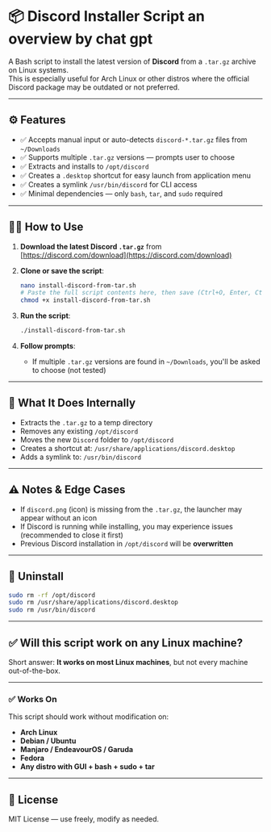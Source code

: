 # 📦 Discord Installer Script an overview by chat gpt 

A Bash script to install the latest version of **Discord** from a `.tar.gz` archive on Linux systems.  
This is especially useful for Arch Linux or other distros where the official Discord package may be outdated or not preferred.

---

## ⚙️ Features

- ✅ Accepts manual input or auto-detects `discord-*.tar.gz` files from `~/Downloads`
- ✅ Supports multiple `.tar.gz` versions — prompts user to choose
- ✅ Extracts and installs to `/opt/discord`
- ✅ Creates a `.desktop` shortcut for easy launch from application menu
- ✅ Creates a symlink `/usr/bin/discord` for CLI access
- ✅ Minimal dependencies — only `bash`, `tar`, and `sudo` required

---

## 🧑‍💻 How to Use

1. **Download the latest Discord `.tar.gz`** from [https://discord.com/download](https://discord.com/download)

2. **Clone or save the script**:

   ```bash
   nano install-discord-from-tar.sh
   # Paste the full script contents here, then save (Ctrl+O, Enter, Ctrl+X)
   chmod +x install-discord-from-tar.sh
   ```

3. **Run the script**:

   ```bash
   ./install-discord-from-tar.sh
   ```

4. **Follow prompts**:
   - If multiple `.tar.gz` versions are found in `~/Downloads`, you'll be asked to choose  (not tested)

---

## 📁 What It Does Internally

- Extracts the `.tar.gz` to a temp directory
- Removes any existing `/opt/discord`
- Moves the new `Discord` folder to `/opt/discord`
- Creates a shortcut at: `/usr/share/applications/discord.desktop`
- Adds a symlink to: `/usr/bin/discord`

---

## ⚠️ Notes & Edge Cases

- If `discord.png` (icon) is missing from the `.tar.gz`, the launcher may appear without an icon
- If Discord is running while installing, you may experience issues (recommended to close it first)
- Previous Discord installation in `/opt/discord` will be **overwritten**

---

## 🧼 Uninstall

```bash
sudo rm -rf /opt/discord
sudo rm /usr/share/applications/discord.desktop
sudo rm /usr/bin/discord
```

---

## ✅ Will this script work on any Linux machine?

Short answer: **It works on most Linux machines**, but not every machine out-of-the-box.

---

### ✅ Works On

This script should work without modification on:

- **Arch Linux**
- **Debian / Ubuntu**
- **Manjaro / EndeavourOS / Garuda**
- **Fedora**
- **Any distro with GUI + bash + sudo + tar**
---

## 📜 License

MIT License — use freely, modify as needed.
